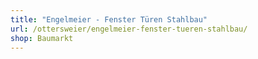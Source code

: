 ```yaml
---
title: "Engelmeier - Fenster Türen Stahlbau"
url: /ottersweier/engelmeier-fenster-tueren-stahlbau/
shop: Baumarkt
---
```

